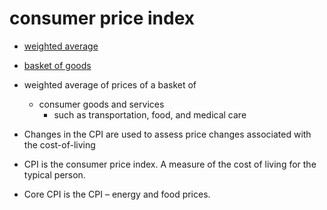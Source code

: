 # consumer price index

- [weighted average](weighted-average)
- [basket of goods](basket-of-goods)

- weighted average of prices of a basket of
  - consumer goods and services
    - such as transportation, food, and medical care
- Changes in the CPI are used to assess price changes associated with the cost-of-living
- CPI is the consumer price index. A measure of the cost of living for the typical person.
- Core CPI is the CPI – energy and food prices.
